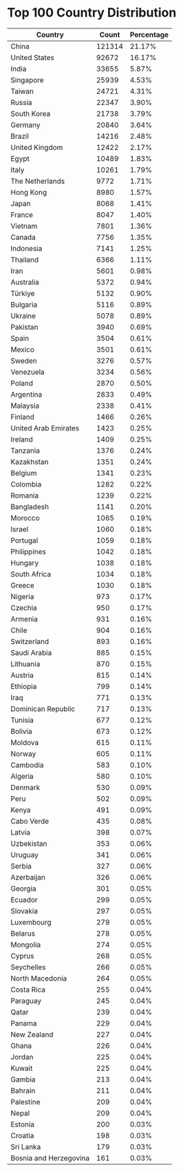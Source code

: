 # Top 100 Country Distribution
| Country | Count | Percentage |
|----|----|----|
| China | 121314 | 21.17% |
| United States | 92672 | 16.17% |
| India | 33655 | 5.87% |
| Singapore | 25939 | 4.53% |
| Taiwan | 24721 | 4.31% |
| Russia | 22347 | 3.90% |
| South Korea | 21738 | 3.79% |
| Germany | 20840 | 3.64% |
| Brazil | 14216 | 2.48% |
| United Kingdom | 12422 | 2.17% |
| Egypt | 10489 | 1.83% |
| Italy | 10261 | 1.79% |
| The Netherlands | 9772 | 1.71% |
| Hong Kong | 8980 | 1.57% |
| Japan | 8068 | 1.41% |
| France | 8047 | 1.40% |
| Vietnam | 7801 | 1.36% |
| Canada | 7756 | 1.35% |
| Indonesia | 7141 | 1.25% |
| Thailand | 6366 | 1.11% |
| Iran | 5601 | 0.98% |
| Australia | 5372 | 0.94% |
| Türkiye | 5132 | 0.90% |
| Bulgaria | 5116 | 0.89% |
| Ukraine | 5078 | 0.89% |
| Pakistan | 3940 | 0.69% |
| Spain | 3504 | 0.61% |
| Mexico | 3501 | 0.61% |
| Sweden | 3276 | 0.57% |
| Venezuela | 3234 | 0.56% |
| Poland | 2870 | 0.50% |
| Argentina | 2833 | 0.49% |
| Malaysia | 2338 | 0.41% |
| Finland | 1466 | 0.26% |
| United Arab Emirates | 1423 | 0.25% |
| Ireland | 1409 | 0.25% |
| Tanzania | 1376 | 0.24% |
| Kazakhstan | 1351 | 0.24% |
| Belgium | 1341 | 0.23% |
| Colombia | 1282 | 0.22% |
| Romania | 1239 | 0.22% |
| Bangladesh | 1141 | 0.20% |
| Morocco | 1065 | 0.19% |
| Israel | 1060 | 0.18% |
| Portugal | 1059 | 0.18% |
| Philippines | 1042 | 0.18% |
| Hungary | 1038 | 0.18% |
| South Africa | 1034 | 0.18% |
| Greece | 1030 | 0.18% |
| Nigeria | 973 | 0.17% |
| Czechia | 950 | 0.17% |
| Armenia | 931 | 0.16% |
| Chile | 904 | 0.16% |
| Switzerland | 893 | 0.16% |
| Saudi Arabia | 885 | 0.15% |
| Lithuania | 870 | 0.15% |
| Austria | 815 | 0.14% |
| Ethiopia | 799 | 0.14% |
| Iraq | 771 | 0.13% |
| Dominican Republic | 717 | 0.13% |
| Tunisia | 677 | 0.12% |
| Bolivia | 673 | 0.12% |
| Moldova | 615 | 0.11% |
| Norway | 605 | 0.11% |
| Cambodia | 583 | 0.10% |
| Algeria | 580 | 0.10% |
| Denmark | 530 | 0.09% |
| Peru | 502 | 0.09% |
| Kenya | 491 | 0.09% |
| Cabo Verde | 435 | 0.08% |
| Latvia | 398 | 0.07% |
| Uzbekistan | 353 | 0.06% |
| Uruguay | 341 | 0.06% |
| Serbia | 327 | 0.06% |
| Azerbaijan | 326 | 0.06% |
| Georgia | 301 | 0.05% |
| Ecuador | 299 | 0.05% |
| Slovakia | 297 | 0.05% |
| Luxembourg | 279 | 0.05% |
| Belarus | 278 | 0.05% |
| Mongolia | 274 | 0.05% |
| Cyprus | 268 | 0.05% |
| Seychelles | 266 | 0.05% |
| North Macedonia | 264 | 0.05% |
| Costa Rica | 255 | 0.04% |
| Paraguay | 245 | 0.04% |
| Qatar | 239 | 0.04% |
| Panama | 229 | 0.04% |
| New Zealand | 227 | 0.04% |
| Ghana | 226 | 0.04% |
| Jordan | 225 | 0.04% |
| Kuwait | 225 | 0.04% |
| Gambia | 213 | 0.04% |
| Bahrain | 211 | 0.04% |
| Palestine | 209 | 0.04% |
| Nepal | 209 | 0.04% |
| Estonia | 200 | 0.03% |
| Croatia | 198 | 0.03% |
| Sri Lanka | 179 | 0.03% |
| Bosnia and Herzegovina | 161 | 0.03% |

